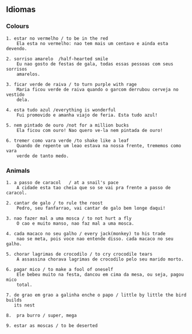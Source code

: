 ## Idiomas ##


### Colours ###
    
    1. estar no vermelho / to be in the red
        Ela esta no vermelho: nao tem mais um centavo e ainda esta devendo.

    2. sorriso amarelo  /half-hearted smile
        Eu nao gosto de festas de gala, todas essas pessoas com seus sorrisos
        amarelos.

    3. ficar verde de raiva / to turn purple with rage
        Maria ficou verde de raiva quando o garcom derrubou cerveja no vestido
        dela.

    4. esta tudo azul /everything is wonderful
        Fui promovido e amanha viajo de feria. Esta tudo azul!

    5. nem pintado de ouro /not for a million bucks
        Ela ficou com ouro! Nao quero ve-la nem pintada de ouro!

    6. tremer como vara verde /to shake like a leaf
        Quando de repente um leao estava na nossa frente, trememos como vara
        verde de tanto medo.


### Animals ###
    
    1. a passo de caracol   / at a snail's pace
        A cidade esta tao cheia que so se vai pra frente a passo de caracol. 

    2. cantar de galo / to rule the roost
        Pedro, seu fanfarrao, vai cantar de galo bem longe daqui!

    3. nao fazer mal a uma mosca / to not hurt a fly
        O cao e muito manso, nao faz mal a uma mosca.

    4. cada macaco no seu galho / every jack(monkey) to his trade
        nao se meta, pois voce nao entende disso. cada macaco no seu galho.

    5. chorar lagrimas de crocodilo / to cry crocodile tears
        A assassina chorava lagrimas de crocodilo pelo seu marido morto.

    6. pagar mico / to make a fool of oneself
        Ele bebeu muito na festa, dancou em cima da mesa, ou seja, pagou mico
        total. 

    7. de grao em grao a galinha enche o papo / little by little the bird builds
       its nest

    8.  pra burro / super, mega

    9. estar as moscas / to be deserted 



